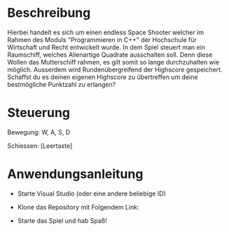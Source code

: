 # Beschreibung
Hierbei handelt es sich um einen endless Space Shooter welcher im Rahmen des Moduls "Programmieren in C++" der Hochschule für Wirtschaft und Recht entwickelt wurde.
In dem Spiel steuert man ein Raumschiff, welches Alienartige Quadrate ausschalten soll. Denn diese Wollen das Mutterschiff rahmen, es gilt somit so lange durchzuhalten wie möglich.
Ausserdem wird Rundenübergreifend der Highscore gespeichert. Schaffst du es deinen eigenen Highscore zu übertreffen um deine bestmögliche Punktzahl zu erlangen?

# Steuerung
Bewegung:
W, A, S, D

Schiessen: 
[Leertaste]

# Anwendungsanleitung
- Starte Visual Studio (oder eine andere beliebige ID)

- Klone das Repository mit Folgendem Link:

- Starte das Spiel und hab Spaß!
